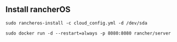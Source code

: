 ## Install rancherOS

`sudo rancheros-install -c cloud_config.yml -d /dev/sda`

`sudo docker run -d --restart=always -p 8080:8080 rancher/server`